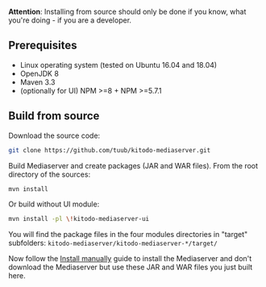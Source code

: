**Attention**: Installing from source should only be done if you know, what you're doing - if you are a developer.

## Prerequisites

* Linux operating system (tested on Ubuntu 16.04 and 18.04)
* OpenJDK 8
* Maven 3.3
* (optionally for UI) NPM >=8 + NPM >=5.7.1

## Build from source

Download the source code:

```bash
git clone https://github.com/tuub/kitodo-mediaserver.git
```

Build Mediaserver and create packages (JAR and WAR files). From the root directory of the sources:

```bash
mvn install
```

Or build without UI module:

```bash
mvn install -pl \!kitodo-mediaserver-ui
```

You will find the package files in the four modules directories in "target" subfolders: `kitodo-mediaserver/kitodo-mediaserver-*/target/`

Now follow the [Install manually](Install-manually.md) guide to install the Mediaserver and don't download the Mediaserver but use these JAR and WAR files you just built here. 
